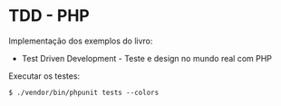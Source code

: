 # TDD - PHP
Implementação dos exemplos do livro:
* Test Driven Development - Teste e design no mundo real com PHP

Executar os testes:

`$ ./vendor/bin/phpunit tests --colors`
